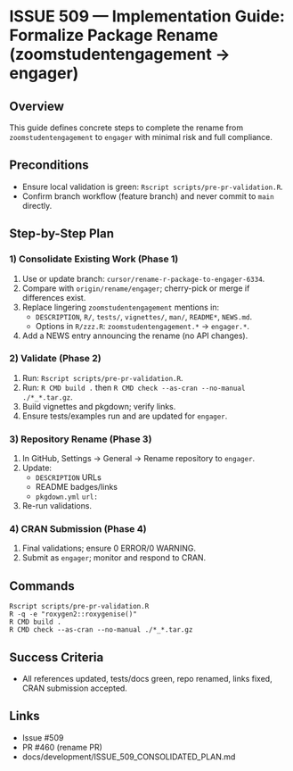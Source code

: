 # ISSUE 509 — Implementation Guide: Formalize Package Rename (zoomstudentengagement → engager)

## Overview
This guide defines concrete steps to complete the rename from `zoomstudentengagement` to `engager` with minimal risk and full compliance.

## Preconditions
- Ensure local validation is green: `Rscript scripts/pre-pr-validation.R`.
- Confirm branch workflow (feature branch) and never commit to `main` directly.

## Step-by-Step Plan

### 1) Consolidate Existing Work (Phase 1)
1. Use or update branch: `cursor/rename-r-package-to-engager-6334`.
2. Compare with `origin/rename/engager`; cherry-pick or merge if differences exist.
3. Replace lingering `zoomstudentengagement` mentions in:
   - `DESCRIPTION`, `R/`, `tests/`, `vignettes/`, `man/`, `README*`, `NEWS.md`.
   - Options in `R/zzz.R`: `zoomstudentengagement.*` → `engager.*`.
4. Add a NEWS entry announcing the rename (no API changes).

### 2) Validate (Phase 2)
1. Run: `Rscript scripts/pre-pr-validation.R`.
2. Run: `R CMD build .` then `R CMD check --as-cran --no-manual ./*_*.tar.gz`.
3. Build vignettes and pkgdown; verify links.
4. Ensure tests/examples run and are updated for `engager`.

### 3) Repository Rename (Phase 3)
1. In GitHub, Settings → General → Rename repository to `engager`.
2. Update:
   - `DESCRIPTION` URLs
   - README badges/links
   - `pkgdown.yml` `url:`
3. Re-run validations.

### 4) CRAN Submission (Phase 4)
1. Final validations; ensure 0 ERROR/0 WARNING.
2. Submit as `engager`; monitor and respond to CRAN.

## Commands
```
Rscript scripts/pre-pr-validation.R
R -q -e "roxygen2::roxygenise()"
R CMD build .
R CMD check --as-cran --no-manual ./*_*.tar.gz
```

## Success Criteria
- All references updated, tests/docs green, repo renamed, links fixed, CRAN submission accepted.

## Links
- Issue #509
- PR #460 (rename PR)
- docs/development/ISSUE_509_CONSOLIDATED_PLAN.md





